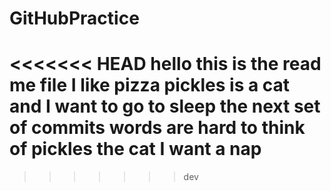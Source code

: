 # GitHubPractice
<<<<<<< HEAD
hello this is the read me file
I like pizza 
pickles is a cat and I want to go to sleep
the next set of commits
words are hard to think of 
pickles the cat
I want a nap
=======
>>>>>>> dev